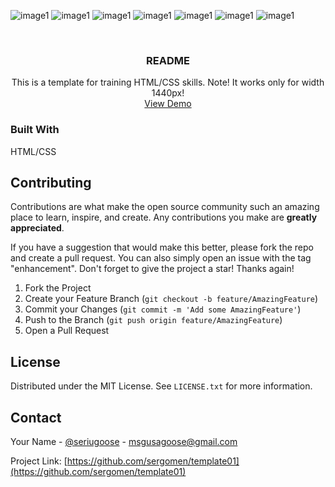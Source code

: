 <!-- Improved compatibility of back to top link: See: https://github.com/othneildrew/Best-README-Template/pull/73 -->
<a name="readme-top"></a>
<!--
*** Thanks for checking out the Best-README-Template. If you have a suggestion
*** that would make this better, please fork the repo and create a pull request
*** or simply open an issue with the tag "enhancement".
*** Don't forget to give the project a star!
*** Thanks again! Now go create something AMAZING! :D
-->



<!-- PROJECT SHIELDS -->
<!--
*** I'm using markdown "reference style" links for readability.
*** Reference links are enclosed in brackets [ ] instead of parentheses ( ).
*** See the bottom of this document for the declaration of the reference variables
*** for contributors-url, forks-url, etc. This is an optional, concise syntax you may use.
*** https://www.markdownguide.org/basic-syntax/#reference-style-links
-->
<!-- [![image1][1]][https://ibb.co/kGQQC6M]
[![image1][2]][https://ibb.co/qkrLKZq]
[![image1][3]][https://ibb.co/StmThBw]
[![image1][4]][https://ibb.co/6gqyQnB]
[![image1][5]][https://ibb.co/G2QDgP6]
[![image1][6]][https://ibb.co/hFXZxN1]
[![image1][7]][https://ibb.co/TqD5NrD] -->
![image1][1]
![image1][2]
![image1][3]
![image1][4]
![image1][5]
![image1][6]
![image1][7]
<!-- PROJECT LOGO -->
<br />
<div align="center">
  <h3 align="center">README</h3>

  <p align="center">
    This is a template for training HTML/CSS skills.
    Note! It works only for width 1440px!
    <br />
    <a href="https://sergomen.github.com/template01">View Demo</a>
  </p>
  
</div>

### Built With

HTML/CSS

<!-- CONTRIBUTING -->
## Contributing

Contributions are what make the open source community such an amazing place to learn, inspire, and create. Any contributions you make are **greatly appreciated**.

If you have a suggestion that would make this better, please fork the repo and create a pull request. You can also simply open an issue with the tag "enhancement".
Don't forget to give the project a star! Thanks again!

1. Fork the Project
2. Create your Feature Branch (`git checkout -b feature/AmazingFeature`)
3. Commit your Changes (`git commit -m 'Add some AmazingFeature'`)
4. Push to the Branch (`git push origin feature/AmazingFeature`)
5. Open a Pull Request


<!-- LICENSE -->
## License

Distributed under the MIT License. See `LICENSE.txt` for more information.


<!-- CONTACT -->
## Contact

Your Name - [@seriugoose](https://twitter.com/seriugoose) - msgusagoose@gmail.com

Project Link: [https://github.com/sergomen/template01](https://github.com/sergomen/template01)

<!-- MARKDOWN LINKS & IMAGES -->
<!-- https://www.markdownguide.org/basic-syntax/#reference-style-links -->
[1]: https://i.ibb.co/mR66WFS/1.png
[2]: https://i.ibb.co/YpL4mrn/2.png
[3]: https://i.ibb.co/c685GQh/3.png
[4]: https://i.ibb.co/V2kL6jm/4.png
[5]: https://i.ibb.co/85gwF8C/5.png
[6]: https://i.ibb.co/ZzHYRr1/6.png
[7]: https://i.ibb.co/84nVQXn/7.png
[contributors-shield]: https://img.shields.io/github/contributors/othneildrew/Best-README-Template.svg?style=for-the-badge